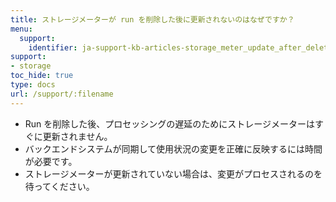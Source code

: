 ```yaml
---
title: ストレージメーターが run を削除した後に更新されないのはなぜですか？
menu:
  support:
    identifier: ja-support-kb-articles-storage_meter_update_after_deleting_runs
support:
- storage
toc_hide: true
type: docs
url: /support/:filename
---
```


- Run を削除した後、プロセッシングの遅延のためにストレージメーターはすぐに更新されません。
- バックエンドシステムが同期して使用状況の変更を正確に反映するには時間が必要です。
- ストレージメーターが更新されていない場合は、変更がプロセスされるのを待ってください。